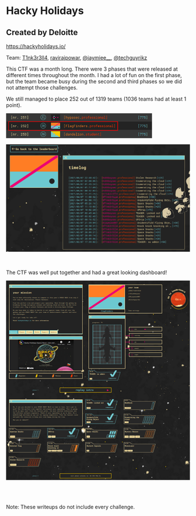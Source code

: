 # Hacky Holidays
## Created by Deloitte

https://hackyholidays.io/

Team: [T1nk3r3ll4](https://twitter.com/T1nk3r3ll4), [ravirajpowar](https://twitter.com/ravirajpowar), [@jaymiee__](https://twitter.com/jaymiee__), [@techguyrikz](https://twitter.com/techguyrikz)

This CTF was a month long. There were 3 phases that were released at different times throughout the month. I had a lot of fun on the first phase, but the team became busy during the second and third phases so we did not attempt those challenges.


We still managed to place 252 out of 1319 teams (1036 teams had at least 1 point).

<kbd><img src="https://github.com/T1nk3r3ll4/CTF-writeups/blob/main/Hacky_Holidays/images/Leaderboard.png" width="400"></kbd>

<kbd><img src="https://github.com/T1nk3r3ll4/CTF-writeups/blob/main/Hacky_Holidays/images/Points.png" width="600"></kbd>

<br />

The CTF was well put together and had a great looking dashboard!

<kbd><img src="https://github.com/T1nk3r3ll4/CTF-writeups/blob/main/Hacky_Holidays/images/Dashboard.png" width="600"></kbd>

<br />
<br />

Note: These writeups do not include every challenge.
